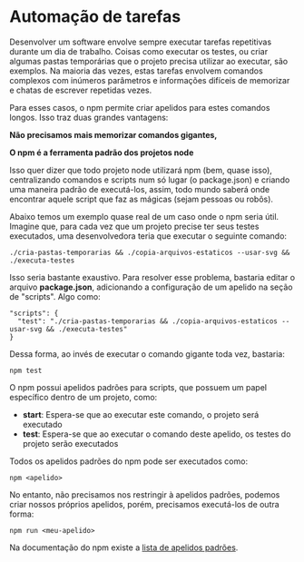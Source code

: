 # Automação de tarefas

Desenvolver um software envolve sempre executar tarefas repetitivas durante um dia de trabalho. Coisas como executar os testes, ou criar algumas pastas temporárias que o projeto precisa utilizar ao executar, são exemplos. Na maioria das vezes, estas tarefas envolvem comandos complexos com inúmeros parâmetros e informações difíceis de memorizar e chatas de escrever repetidas vezes.

Para esses casos, o npm permite criar apelidos para estes comandos longos. Isso traz duas grandes vantagens:

**Não precisamos mais memorizar comandos gigantes,**

**O npm é a ferramenta padrão dos projetos node**

Isso quer dizer que todo projeto node utilizará npm \(bem, quase isso\), centralizando comandos e scripts num só lugar \(o package.json\) e criando uma maneira padrão de executá-los, assim, todo mundo saberá onde encontrar aquele script que faz as mágicas \(sejam pessoas ou robôs\).

Abaixo temos um exemplo quase real de um caso onde o npm seria útil. Imagine que, para cada vez que um projeto precise ter seus testes executados, uma desenvolvedora teria que executar o seguinte comando:

```
./cria-pastas-temporarias && ./copia-arquivos-estaticos --usar-svg && ./executa-testes
```

Isso seria bastante exaustivo. Para resolver esse problema, bastaria editar o arquivo **package.json**, adicionando a configuração de um apelido na seção de "scripts". Algo como:

```
"scripts": {
  "test": "./cria-pastas-temporarias && ./copia-arquivos-estaticos --usar-svg && ./executa-testes"
}
```

Dessa forma, ao invés de executar o comando gigante toda vez, bastaria:

```
npm test
```

O npm possui apelidos padrões para scripts, que possuem um papel específico dentro de um projeto, como:

* **start**: Espera-se que ao executar este comando, o projeto será executado
* **test**: Espera-se que ao executar o comando deste apelido, os testes do projeto serão executados

Todos os apelidos padrões do npm pode ser executados como:

```
npm <apelido>
```

No entanto, não precisamos nos restringir à apelidos padrões, podemos criar nossos próprios apelidos, porém, precisamos executá-los de outra forma:

```
npm run <meu-apelido>
```

Na documentação do npm existe a [lista de apelidos padrões](https://docs.npmjs.com/misc/scripts).


